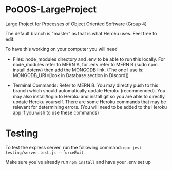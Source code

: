 # PoOOS-LargeProject
Large Project for Processes of Object Oriented Software (Group 4)

The default branch is "master" as that is what Heroku uses. Feel free to edit.

To have this working on your computer you will need

- Files: node_modules directory and .env to be able to run this locally. For node_modules refer to MERN A, for .env refer to MERN B (sudo npm install dotenv) then add the MONGODB link. (The one I use is: MONGODB_URI=[look in Database section in Discord])

- Terminal Commands: Refer to MERN B. You may directly push to this branch which should automatically update Heroku (recommended). You may also install/login to Heroku and install git so you are able to directly update Heroku yourself. There are some Heroku commands that may be relevant for determining errors. (You will need to be added to the Heroku app if you wish to use these commands)

# Testing
To test the express server, run the following command:
`npx jest testing/server.test.js --forceExit`

Make sure you've already run `npm install` and have your .env set up
